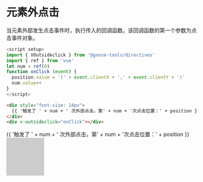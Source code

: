 # 元素外点击

当元素外部发生点击事件时，执行传入的回调函数。该回调函数的第一个参数为点击事件对象。

``` js
<script setup>
import { VOutsideclick } from '@goose-tools/directives'
import { ref } from 'vue'
let num = ref(0)
function onClick (event) {
  position.value = '(' + event.clientX + ',' + event.clientY + ')'
  num.value++
}
</script>
```
``` html
<div style="font-size: 14px">
  {{ '触发了 ' + num + ' 次外部点击，第' + num + '次点击位置：' + position }}
</div>
<div v-outsideclick="onClick"></div>
```

<script setup>
import { VOutsideclick } from '@goose-tools/directives'
import { ref } from 'vue'
let num = ref(0)
let position = ref('')
function onClick (event) {
  position.value = '(' + event.clientX + ',' + event.clientY + ')'
  num.value++
}
</script>

<div style="font-size: 14px">
  {{ '触发了 ' + num + ' 次外部点击，第' + num + '次点击位置：' + position }}
</div>
<div v-outsideclick="onClick" class="outside-click-demo">
</div>

<style>
.outside-click-demo {
  width: 100px;
  height: 100px;
  background-color: #ccc;
}
</style>
